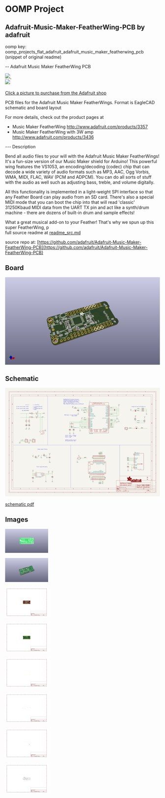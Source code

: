 # OOMP Project  
## Adafruit-Music-Maker-FeatherWing-PCB  by adafruit  
  
oomp key: oomp_projects_flat_adafruit_adafruit_music_maker_featherwing_pcb  
(snippet of original readme)  
  
-- Adafruit Music Maker FeatherWing PCB  
  
<a href="http://www.adafruit.com/products/3357"><img src="assets/3357.jpg?raw=true" width="400px">&nbsp;   
<a href="http://www.adafruit.com/products/3436"><img src="assets/3436.jpg?raw=true" width="400px"><br/>  
Click a picture to purchase from the Adafruit shop</a>  
  
PCB files for the Adafruit Music Maker FeatherWings. Format is EagleCAD schematic and board layout  
  
For more details, check out the product pages at  
  * Music Maker FeatherWing http://www.adafruit.com/products/3357  
  * Music Maker FeatherWing with 3W amp http://www.adafruit.com/products/3436  
  
--- Description  
  
Bend all audio files to your will with the Adafruit Music Maker FeatherWings! It's a fun-size version of our Music Maker shield for Arduino! This powerful wing features the VS1053, an encoding/decoding (codec) chip that can decode a wide variety of audio formats such as MP3, AAC, Ogg Vorbis, WMA, MIDI, FLAC, WAV (PCM and ADPCM). You can do all sorts of stuff with the audio as well such as adjusting bass, treble, and volume digitally.  
  
All this functionality is implemented in a light-weight SPI interface so that any Feather Board can play audio from an SD card. There's also a special MIDI mode that you can boot the chip into that will read 'classic' 31250Kbaud MIDI data from the UART TX pin and act like a synth/drum machine - there are dozens of built-in drum and sample effects!  
  
What a great musical add-on to your Feather! That's why we spun up this super FeatherWing, p  
  full source readme at [readme_src.md](readme_src.md)  
  
source repo at: [https://github.com/adafruit/Adafruit-Music-Maker-FeatherWing-PCB](https://github.com/adafruit/Adafruit-Music-Maker-FeatherWing-PCB)  
## Board  
  
[![working_3d.png](working_3d_600.png)](working_3d.png)  
## Schematic  
  
[![working_schematic.png](working_schematic_600.png)](working_schematic.png)  
  
[schematic pdf](working_schematic.pdf)  
## Images  
  
[![working_3D_bottom.png](working_3D_bottom_140.png)](working_3D_bottom.png)  
  
[![working_3D_top.png](working_3D_top_140.png)](working_3D_top.png)  
  
[![working_assembly_page_01.png](working_assembly_page_01_140.png)](working_assembly_page_01.png)  
  
[![working_assembly_page_02.png](working_assembly_page_02_140.png)](working_assembly_page_02.png)  
  
[![working_assembly_page_03.png](working_assembly_page_03_140.png)](working_assembly_page_03.png)  
  
[![working_assembly_page_04.png](working_assembly_page_04_140.png)](working_assembly_page_04.png)  
  
[![working_assembly_page_05.png](working_assembly_page_05_140.png)](working_assembly_page_05.png)  
  
[![working_assembly_page_06.png](working_assembly_page_06_140.png)](working_assembly_page_06.png)  
